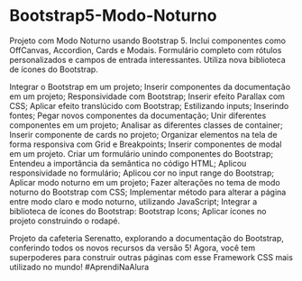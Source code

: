 # Bootstrap5-Modo-Noturno
Projeto com Modo Noturno usando Bootstrap 5. Inclui componentes como OffCanvas, Accordion, Cards e Modais. Formulário completo com rótulos personalizados e campos de entrada interessantes. Utiliza nova biblioteca de ícones do Bootstrap. 

Integrar o Bootstrap em um projeto;
Inserir componentes da documentação em um projeto;
Responsividade com Bootstrap;
Inserir efeito Parallax com CSS;
Aplicar efeito translúcido com Bootstrap;
Estilizando inputs;
Inserindo fontes;
Pegar novos componentes da documentação;
Unir diferentes componentes em um projeto;
Analisar as diferentes classes de container;
Inserir componente de cards no projeto;
Organizar elementos na tela de forma responsiva com Grid e Breakpoints;
Inserir componentes de modal em um projeto.
Criar um formulário unindo componentes do Bootstrap;
Entendeu a importância da semântica no código HTML;
Aplicou responsividade no formulário;
Aplicou cor no input range do Bootstrap;
Aplicar modo noturno em um projeto;
Fazer alterações no tema de modo noturno do Bootstrap com CSS;
Implementar método para alterar a página entre modo claro e modo noturno, utilizando JavaScript;
Integrar a biblioteca de ícones do Bootstrap: Bootstrap Icons;
Aplicar ícones no projeto construindo o rodapé.

Projeto da cafeteria Serenatto, explorando a documentação do Bootstrap, conferindo todos os novos recursos da versão 5! Agora, você tem superpoderes para construir outras páginas com esse Framework CSS mais utilizado no mundo! #AprendiNaAlura


